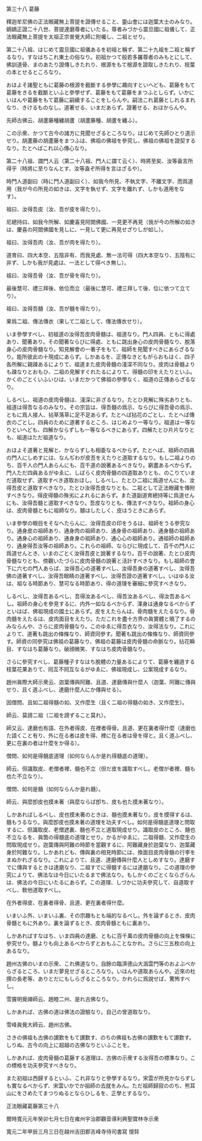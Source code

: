 

第三十八 葛藤  

  

 釋迦牟尼佛の正法眼藏無上菩提を證傳せること、靈山會には迦葉大士のみなり。嫡嫡正證二十八世、菩提達磨尊者にいたる。尊者みづから震旦國に祖儀して、正法眼藏無上菩提を太祖正宗普覺大師に附囑し、二祖とせり。  

 第二十八祖、はじめて震旦國に祖儀あるを初祖と稱ず、第二十九祖を二祖と稱ずるなり。すなはちこれ東土の俗なり。初祖かつて般若多羅尊者のみもとにして、佛訓道骨、まのあたり證傳しきたれり、根源をもて根源を證取しきたれり、枝葉の本とせるところなり。  

 おほよそ諸聖ともに葛藤の根源を截斷する參學に趣向すといへども、葛藤をもて葛藤をきるを截斷といふと參學せず、葛藤をもて葛藤をまつふとしらず。いかにいはんや葛藤をもて葛藤に嗣續することをしらんや。嗣法これ葛藤としれるまれなり、きけるものなし。道著せる、いまだあらず。證著せる、おほからんや。  

  

 先師古佛云、胡蘆藤種纏胡蘆（胡蘆藤種、胡蘆を纏ふ）。  

 この示衆、かつて古今の諸方に見聞せざるところなり。はじめて先師ひとり道示せり。胡蘆藤の胡蘆藤をまつふは、佛祖の佛祖を參究し、佛祖の佛祖を證契するなり。たとへばこれ以心傳心なり。  

  

 第二十八祖、謂門人云（第二十八祖、門人に謂て云く）、時將至矣、汝等盍言所得乎（時將に至りなんとす、汝等盍ぞ所得を言はざるや）。  

 時門人道副曰（時に門人道副曰く）、如我今所見、不執文字、不離文字、而爲道用（我が今の所見の如きは、文字を執せず、文字を離れず、しかも道用をなす）。  

祖曰、汝得吾皮（汝、吾が皮を得たり）。  

 尼總持曰、如我今所解、如慶喜見阿閦佛國、一見更不再見（我が今の所解の如きは、慶喜の阿閦佛國を見しに、一見して更に再見せざりしが如し）。  

祖曰、汝得吾肉（汝、吾が肉を得たり）。  

 道育曰、四大本空、五陰非有、而我見處、無一法可得（四大本空なり、五陰有に非ず、しかも我が見處は、一法として得べき無し）。  

祖曰、汝得吾骨（汝、吾が骨を得たり）。  

 最後慧可、禮三拜後、依位而立（最後に慧可、禮三拜して後、位に依つて立てり）。  

祖曰、汝得吾髓（汝、吾が髓を得たり）。  

 果爲二祖、傳法傳衣（果して二祖として、傳法傳衣せり）。  

 いま參學すべし、初祖道の汝得吾皮肉骨髓は、祖道なり。門人四員、ともに得處あり、聞著あり。その聞著ならびに得處、ともに跳出身心の皮肉骨髓なり、脫落身心の皮肉骨髓なり。知見解會の一著子をもて、祖師を見聞すべきにあらざるなり。能所彼此の十現成にあらず。しかあるを、正傳なきともがらおもはく、四子各所解に親疎あるによりて、祖道また皮肉骨髓の淺深不同なり。皮肉は骨髓よりも疎なりとおもひ、二祖の見解すぐれたるによりて、得髓の印をえたりといふ。かくのごとくいふいひは、いまだかつて佛祖の參學なく、祖道の正傳あらざるなり。  

 しるべし、祖道の皮肉骨髓は、淺深に非ざるなり。たとひ見解に殊劣ありとも、祖道は得吾なるのみなり。その宗旨は、得吾髓の爲示、ならびに得吾骨の爲示、ともに爲人接人、拈草落草に足不足あらず。たとへば拈花のごとし、たとへば傳衣のごとし。四員のために道著するところ、はじめより一等なり。祖道は一等なりといへども、四解かならずしも一等なるべきにあらず。四解たとひ片片なりとも、祖道はただ祖道なり。  

 おほよそ道著と見解と、かならずしも相委なるべからず。たとへば、祖師の四員の門人にしめすには、なんぢわが皮吾をえたりと道取するなり。もし二祖よりのち、百千人の門人あらんにも、百千道の說著あるべきなり。窮盡あるべからず。門人ただ四員あるがゆゑに、しばらく皮肉骨髓の四道取ありとも、のこりていまだ道取せず、道取すべき道取おほし。しるべし、たとひ二祖に爲道せんにも、汝得吾皮と道取すべきなり。たとひ汝得吾皮なりとも、二祖として正法眼藏を傳附すべきなり。得皮得髓の殊劣によれるにあらず。また道副道育總持等に爲道せんにも、汝得吾髓と道取すべきなり。吾皮なりとも、傳法すべきなり。祖師の身心は、皮肉骨髓ともに祖師なり。髓はしたしく、皮はうときにあらず。  

 いま參學の眼目をそなへたらんに、汝得吾皮の印をうるは、祖師をうる參究なり。通身皮の祖師あり、通身肉の祖師あり、通身骨の祖師あり、通身髓の祖師あり。通身心の祖師あり、通身身の祖師あり、通心心の祖師あり。通祖師の祖師あり、通身得吾汝等の祖師あり。これらの祖師、ならびに現成して、百千の門人に爲道せんとき、いまのごとく汝得吾皮と說著するなり。百千の說著、たとひ皮肉骨髓なりとも、傍觀いたづらに皮肉骨髓の說著と活計すべきなり。もし祖師の會下に六七の門人あらば、汝得吾心の道著すべし、汝得吾身の道著すべし、汝得吾佛の道著すべし、汝得吾眼睛の道著すべし、汝得吾證の道著すべし。いはゆる汝は、祖なる時節あり、慧可なる時節あり、得の道理を審細に參究すべきなり。  

 しるべし、汝得吾あるべし、吾得汝あるべし、得吾汝あるべし、得汝吾あるべし。祖師の身心を參見するに、内外一如なるべからず、渾身は通身なるべからずといはば、佛祖現成の國土にあらず。皮をえたらんは、骨肉髓をえたるなり。骨肉髓をえたるは、皮肉面目をえたり。ただこれを盡十方界の眞實體と曉了するのみならんや、さらに皮肉骨髓なり。このゆゑに得吾衣なり、汝得法なり。これによりて、道著も跳出の條條なり、師資同參す。聞著も跳出の條條なり、師資同參す。師資の同參究は佛祖の葛藤なり、佛祖の葛藤は皮肉骨髓の命脈なり。拈花瞬目、すなはち葛藤なり。破顔微笑、すなはち皮肉骨髓なり。  

 さらに參究すべし、葛藤種子すなはち脫體の力量あるによりて、葛藤を纏遶する枝葉花果ありて、囘互不囘互なるがゆゑに、佛祖現成し、公案現成するなり。  

  

 趙州眞際大師示衆云、迦葉傳與阿難、且道、達磨傳與什麼人（迦葉、阿難に傳與せり、且く道ふべし、達磨什麼人にか傳與せる）。  

 因僧問、且如二祖得髓の如、又作麼生（且く二祖の得髓の如き、又作麼生）。  

 師云、莫謗二祖（二祖を謗ずること莫れ）。  

 師又云、達磨也有語、在外者得皮、在裡者得骨。且道、更在裏者得什麼（達磨也た語くこと有り、外に在る者は皮を得、裡に在る者は骨を得と。且く道ふべし、更に在裏の者は什麼をか得る）。  

僧問、如何是得髓底道理（如何ならんか是れ得髓底の道理）。  

 師云、但識取皮、老僧者裡、髓也不立（但だ皮を識取すべし。老僧が者裡、髓も也た不立なり）。  

僧問、如何是髓（如何ならんか是れ髓）。  

 師云、與麼卽皮也摸未著（與麼ならば卽ち、皮も也た摸未著なり）。  

 しかあればしるべし、皮也摸未著のときは、髓也摸未著なり。皮を摸得するは、髓もうるなり。與麼卽皮也摸未著の道理を功夫すべし。如何是得髓底道理と問取するに、但識取皮、老僧遮裏、髓也不立と道取現成せり。識取皮のところ、髓也不立なるを、眞箇の得髓底の道理とせり。かるがゆゑに、二祖得髓、又作麼生の問取現成せり。迦葉傳與阿難の時節を當觀するに、阿難藏身於迦葉なり、迦葉藏身於阿難なり。しかあれども、傳與裏の相見時節には、換面目皮肉骨髓の行李をまぬかれざるなり。これによりて、且道、達磨傳與什麼人としめすなり。達磨すでに傳與するときは達磨なり、二祖すでに得髓するには達磨なり。この道理の參究によりて、佛法なほ今日にいたるまで佛法なり。もしかくのごとくならざらんは、佛法の今日にいたるにあらず。この道理、しづかに功夫參究して、自道取すべし、敎他道取すべし。  

 在外者得皮、在裏者得骨、且道、更在裏者得什麼。  

 いまいふ外、いまいふ裏、その宗趣もとも端的なるべし。外を論ずるとき、皮肉骨髓ともに外あり。裏を論ずるとき、皮肉骨髓ともに裏あり。  

 しかあればすなはち、いま四員の達磨、ともに百千萬の皮肉骨髓の向上を條條に參究せり。髓よりも向上あるべからずとおもふことなかれ。さらに三五枚の向上あるなり。  

 趙州古佛のいまの示衆、これ佛道なり。自餘の臨濟德山大潙雲門等のおよぶべからざるところ、いまだ夢見せざるところなり。いはんや道取あらんや。近來の杜撰の長老等、ありとだにもしらざるところなり。かれらに爲說せば、驚怖すべし。  

  

 雪竇明覺禪師云、趙睦二州、是れ古佛なり。  

 しかあれば、古佛の道は佛法の證驗なり。自己の曾道取なり。  

 雪峰眞覺大師云、趙州古佛。  

 さきの佛祖も古佛の讃歎をもて讃歎す、のちの佛祖も古佛の讃歎をもて讃歎す。しりぬ、古今の向上に超越の古佛なりといふことを。  

 しかあれば、皮肉骨髓の葛藤する道理は、古佛の示衆する汝得吾の標準なり。この標格を功夫參究すべきなり。  

 また初祖は西歸するといふ、これ非なりと參學するなり。宋雲が所見かならずしも實なるべからず、宋雲いかでか祖師の去就をみん。ただ祖師歸寂ののち、熊耳山にをさめたてまつりぬるとならひしるを、正學とするなり。  

  

正法眼藏葛藤第三十八  

  

 爾時寬元元年癸卯七月七日在雍州宇治郡觀音導利興聖寶林寺示衆  

寬元二年甲辰三月三日在越州吉田郡吉峰寺侍司書寫 懷弉  

  



